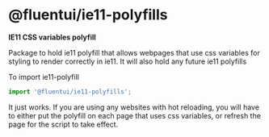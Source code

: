 # @fluentui/ie11-polyfills

**IE11 CSS variables polyfill**

Package to hold ie11 polyfill that allows webpages that use css variables for styling to render correctly in ie11. It will also hold any future ie11 polyfills

To import ie11-polyfill

```js
import '@fluentui/ie11-polyfills';
```

It just works. If you are using any websites with hot reloading, you will have to either put the polyfill on each page that uses css variables, or refresh the page for the script to take effect.
